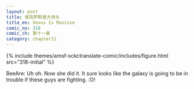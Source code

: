```yaml
---
layout: post
title: 维克萨斯是大块头
title_en: Vexus Is Massive
comic_no: 318
comic_ch: 第十一章
category: chapter11
---
```

{% include themes/amsf-sckctranslate-comic/includes/figure.html src="318-initial" %}

BeeAre: Uh oh. Now she did it. It sure looks like the galaxy is going to be in trouble if these guys are fighting. :O!
